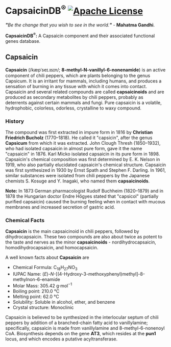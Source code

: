 # CapsaicinDB<sup>®</sup> [![Apache License](https://img.shields.io/badge/license-Apache-blue.svg)](https://github.com/CapsaicinDB/CapsaicinDB/blob/master/LICENSE)
<i><b>"</b>Be the change that you wish to see in the world.<b>"</b></i> - <b>Mahatma Gandhi</b>.

<b>CapsaicinDB<sup>®</sup>:</b>&nbsp;A Capsaicin component and their associated functional genes database.

## Capsaicin
<b>Capsaicin</b> (/kæpˈseɪ.ᵻsɪn/; <b>8-methyl-N-vanillyl-6-nonenamide</b>) is an active component of chili peppers, which are plants belonging to the genus Capsicum. It is an irritant for mammals, including humans, and produces a sensation of burning in any tissue with which it comes into contact. Capsaicin and several related compounds are called <b>capsaicinoids</b> and are produced as secondary metabolites by chili peppers, probably as deterrents against certain mammals and fungi. Pure capsaicin is a volatile, hydrophobic, colorless, odorless, crystalline to waxy compound.

### History
The compound was first extracted in impure form in 1816 by <b>Christian Friedrich Bucholz</b> (1770–1818). He called it "capsicin", after the genus <b>Capsicum</b> from which it was extracted. John Clough Thresh (1850–1932), who had isolated capsaicin in almost pure form, gave it the name "capsaicin" in 1876. Karl Micko isolated capsaicin in its pure form in 1898. Capsaicin's chemical composition was first determined by E. K. Nelson in 1919, who also partially elucidated capsaicin's chemical structure. Capsaicin was first synthesized in 1930 by Ernst Spath and Stephen F. Darling. In 1961, similar substances were isolated from chili peppers by the Japanese chemists S. Kosuge and Y. Inagaki, who named them <b>capsaicinoids</b>.

<b>Note:</b> In 1873 German pharmacologist Rudolf Buchheim (1820–1879) and in 1878 the Hungarian doctor Endre Hőgyes stated that "capsicol" (partially purified capsaicin) caused the burning feeling when in contact with mucous membranes and increased secretion of gastric acid.

### Chemical Facts
<b>Capsaicin</b> is the main capsaicinoid in chili peppers, followed by dihydrocapsaicin. These two compounds are also about twice as potent to the taste and nerves as the minor <b>capsaicinoids</b> - nordihydrocapsaicin, homodihydrocapsaicin, and homocapsaicin.

A well known facts about <b>Capsaicin</b> are
- Chemical Formula: C<sub>18</sub>H<sub>27</sub>NO<sub>3</sub>
- IUPAC Name: (<i>E</i>)-<i>N</i>-[(4-Hydroxy-3-methoxyphenyl)methyl]-8-methylnon-6-enamide
- Molar Mass: 305.42 g·mol<sup>−1</sup>
- Boiling point: 210.0 °C
- Melting point: 62.0 °C
- Solubility: Soluble in alcohol, ether, and benzene
- Crystal structure: Monoclinic

Capsaicin is believed to be synthesized in the interlocular septum of chili peppers by addition of a branched-chain fatty acid to vanillylamine; specifically, capsaicin is made from vanillylamine and 8-methyl-6-nonenoyl CoA. Biosynthesis depends on the gene <b>AT3</b>, which resides at the <b>pun1</b> locus, and which encodes a putative acyltransferase.
